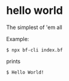 # hello world

The simplest of 'em all

Example:
```
$ npx bf-cli index.bf
```
prints
```
$ Hello World!
```
